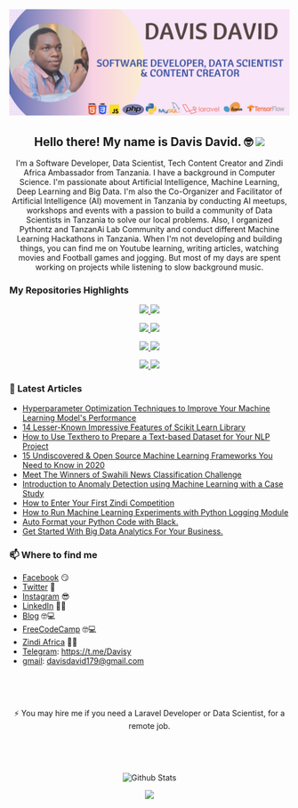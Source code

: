 

## [![Davis David's header](https://github.com/Davisy/Davisy/blob/master/Davis_David.png)](https://twitter.com/Davis_McDavid)


<h2 align="center">Hello there! My name is Davis David. 🤓 <img src="https://raw.githubusercontent.com/MartinHeinz/MartinHeinz/master/wave.gif" width="30px"></h2>
<p align="center">I'm a Software Developer, Data Scientist, Tech Content Creator and Zindi Africa Ambassador from Tanzania.
I have a background in Computer Science. I'm passionate about Artificial Intelligence, Machine Learning, Deep Learning and Big Data. I'm also the Co-Organizer and Facilitator of Artificial Intelligence (AI) movement in Tanzania by conducting AI meetups, workshops and events with a passion to build a community of Data Scientists in Tanzania to solve our local problems. Also, I organized Pythontz and TanzanAi Lab Community and conduct different Machine Learning Hackathons in Tanzania. 
When I'm not developing and building things, you can find me on Youtube learning, writing  articles, watching movies and Football games and jogging. But most of my days are spent working on projects while listening to slow background music.</p>

### My Repositories Highlights 


<p align="center">
<!-- example how to align center -->
<a href="https://github.com/anuraghazra/github-readme-stats">
  <img width="48%" src="https://github-readme-stats.vercel.app/api/pin/?username=Davisy&theme=tokyonight&repo=Run-Machine-Learning-Experiment" />
</a>

<a href="https://github.com/anuraghazra/convoychat">
  <img width="48%" src="https://github-readme-stats.vercel.app/api/pin/?username=Davisy&theme=tokyonight&repo=Model-Deployment-by-using-Flask" />
</a>
</p>


<p align="center">
<!-- example how to align center -->
<a href="https://github.com/anuraghazra/github-readme-stats">
  <img width="48%" src="https://github-readme-stats.vercel.app/api/pin/?username=Davisy&theme=tokyonight&repo=Standard-Bank-Tech-Impact-Xente-credit-scoring-challenge" />
</a>

<a href="https://github.com/anuraghazra/convoychat">
  <img width="48%" src="https://github-readme-stats.vercel.app/api/pin/?username=Davisy&theme=tokyonight&repo=BBC-News-Classifier-with-LSTM-" />
</a>
</p>

<p align="center">
<!-- example how to align center -->
<a href="https://github.com/anuraghazra/github-readme-stats">
  <img width="48%" src="https://github-readme-stats.vercel.app/api/pin/?username=Davisy&theme=tokyonight&repo=TANZANIA-CORONA-VIRUS-TWEETS-DATA-EXPLORATORY-ANALYSIS" />
</a>


<a href="https://github.com/anuraghazra/convoychat">
  <img width="48%" src="https://github-readme-stats.vercel.app/api/pin/?username=Davisy&theme=tokyonight&repo=Credit-Card-Fraud-Detection-using-PYOD-Library" />
</a>
</p>

<p align="center">
<!-- example how to align center -->
<a href="https://github.com/anuraghazra/github-readme-stats">
  <img width="48%" src="https://github-readme-stats.vercel.app/api/pin/?username=Davisy&theme=tokyonight&repo=How-to-Enter-Your-First-Zindi-Competition" />
</a>


<a href="https://github.com/anuraghazra/convoychat">
  <img width="48%" src="https://github-readme-stats.vercel.app/api/pin/?username=Davisy&theme=tokyonight&repo=Texthero-Python-Toolkit" />
</a>
</p>


### 📰 Latest Articles
<!-- BLOG-POST-LIST:START -->
- [Hyperparameter Optimization Techniques to Improve Your Machine Learning Model's Performance](https://www.freecodecamp.org/news/hyperparameter-optimization-techniques-machine-learning/)
- [14 Lesser-Known Impressive Features of Scikit Learn Library](https://towardsdatascience.com/14-lesser-known-impressive-features-of-scikit-learn-library-e7ea36f1149a?source=friends_link&sk=635389b9693d6a6d0454438e1a7d425d)
- [How to Use Texthero to Prepare a Text-based Dataset for Your NLP Project](https://chatbotslife.com/how-to-use-texthero-to-prepare-a-text-based-dataset-for-your-nlp-project-734feea75a5a?source=friends_link&sk=c07790ae1b1d7c21e22428d94af9a5d0)
- [15 Undiscovered & Open Source Machine Learning Frameworks You Need to Know in 2020](https://medium.com/analytics-vidhya/15-undiscovered-open-source-machine-learning-frameworks-you-need-to-know-in-2020-77ad6e6f109d?source=friends_link&sk=66896c27c972a1b9844bbbf48923671c)
- [Meet The Winners of Swahili News Classification Challenge](https://medium.com/@Davis_David/meet-the-winners-of-swahili-news-classification-challenge-60f5edd7aa9?source=friends_link&sk=e68778c0f3f809cf4c3a917ca9b4ac39)
- [Introduction to Anomaly Detection using Machine Learning with a Case Study](https://medium.com/analytics-vidhya/introduction-to-anomaly-detection-using-machine-learning-with-a-case-study-part-two-f78243f74d2f?source=friends_link&sk=6b7294b5f8a376bf16a1252a37e5c3d8)
- [How to Enter Your First Zindi Competition](https://medium.com/@Davis_David/how-to-enter-your-first-zindi-competition-3e9ce335d34b?source=friends_link&sk=31c41757764307c4db285eb5d623f27d)
- [How to Run Machine Learning Experiments with Python Logging Module](https://medium.com/analytics-vidhya/how-to-run-machine-learning-experiments-with-python-logging-module-9030fbee120e?source=friends_link&sk=3800817b2ff4a1982d197aba56a25bb3)
- [Auto Format your Python Code with Black.](https://medium.com/analytics-vidhya/auto-format-your-python-code-with-black-f74d5f13bd7c?source=friends_link&sk=990e16094f2e580c34aecdb3730fb147)
- [Get Started With Big Data Analytics For Your Business.](https://medium.com/parrotai/get-started-with-big-data-analytics-for-your-business-5702e1f4de6e?source=friends_link&sk=84c3a7c014db0801335e0469ee96834d)
<!-- BLOG-POST-LIST:END -->

### 📫 Where to find me
- [Facebook](https://web.facebook.com/davis.genius) 😏
- [Twitter](https://twitter.com/Davis_McDavid) 🐤
- [Instagram](https://www.instagram.com/davis.genius) 😎
- [LinkedIn](https://www.linkedin.com/in/davis-david-783461124) 👨💼
- [Blog](https://medium.com/@Davis_David) 🤓💻
- [FreeCodeCamp](https://www.freecodecamp.org/news/author/davis/) 🤓💻
- [Zindi Africa](https://zindi.africa/users/Davisy) 🔗🔗
- [Telegram](https://t.me/Davisy): https://t.me/Davisy
- [gmail](mailto:davisdavid179@gmail.com): davisdavid179@gmail.com


<p>&nbsp;</p>
<p>&nbsp;</p>

<p align="center"> ⚡ You may hire me if you need a Laravel  Developer or Data Scientist, for a remote job.</p>
 
<p>&nbsp;</p>
<p>&nbsp;</p>

<p align="center">
  <img width="48%" src="https://github-readme-stats.vercel.app/api/top-langs/?username=Davisy&hide=html" alt="Github Stats" />
</p>

<p align="center"><img width="100%" src="https://github-readme-stats.vercel.app/api?username=Davisy&count_private=true&show_icons=true&theme=tokyonight" /></p>
<!--
**Davisy/Davisy** is a ✨ _special_ ✨ repository because its `README.md` (this file) appears on your GitHub profile.

Here are some ideas to get you started:

- 🔭 I’m currently working on ...
- 🌱 I’m currently learning ...
- 👯 I’m looking to collaborate on ...
- 🤔 I’m looking for help with ...
- 💬 Ask me about ...
- 📫 How to reach me: ...
- 😄 Pronouns: ...
- ⚡ Fun fact: ...
-->
